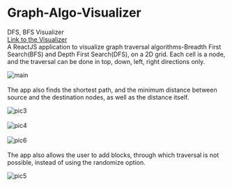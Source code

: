 # Graph-Algo-Visualizer
DFS, BFS Visualizer <br/>
[Link to the Visualizer](https://graph-algo-visualizer-lat.netlify.app/)  
A ReactJS application to visualize graph traversal algorithms-Breadth First Search(BFS) and Depth First Search(DFS), on a 2D grid. Each cell is a node, and the traversal can be done in top, down, left, right directions only.

![main](https://user-images.githubusercontent.com/87132174/156872624-7cac6b32-d820-4374-b1bb-2fda350225ec.jpg)  
<br />
The app also finds the shortest path, and the minimum distance between source and the destination nodes, as well as the distance itself.   

![pic3](https://user-images.githubusercontent.com/87132174/156872869-7c05e537-8788-4481-a2fb-264158542017.jpg)  
<br />
![pic4](https://user-images.githubusercontent.com/87132174/156873224-cf850bdb-39e8-4bd4-8550-ea712934c6a5.jpg)  
<br />
![pic6](https://user-images.githubusercontent.com/87132174/156873268-d515ae55-bf09-436b-94a5-6d175dcc471f.jpg)
<br />
<br />
The app also allows the user to add blocks, through which traversal is not possible, instead of using the randomize option.

![pic5](https://user-images.githubusercontent.com/87132174/156873200-b0996aba-d116-4470-b790-97606b6e5050.jpg)
